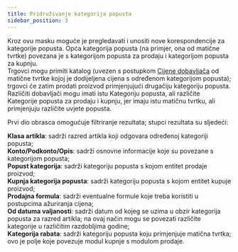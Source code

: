 ```yaml
---
title: Pridruživanje kategorija popusta
sidebar_position: 3
---
```


Kroz ovu masku moguće je pregledavati i unositi nove korespondencije za kategorije popusta. Opća kategorija popusta (na primjer, ona od matične tvrtke) povezana je s kategorijom popusta za prodaju i kategorijom popusta za kupnju.  
Trgovci mogu primiti katalog (uvezen s postupkom [Cijene dobavljača](/docs/purchase/purchase-price-lists/procedures/supplier-price) od matične tvrtke kojoj je dodijeljena cijena s određenom kategorijom popusta); trgovci će zatim prodati proizvod primjenjujući drugačiju kategoriju popusta. Različiti dobavljači mogu imati istu Kategoriju popusta, ali različite Kategorije popusta za prodaju i kupnju, jer imaju istu matičnu tvrtku, ali primjenjuju različite uvjete popusta.

Prvi dio obrasca omogućuje filtriranje rezultata; stupci rezultata su sljedeći:
        
**Klasa artikla**: sadrži razred artikla koji odgovara određenoj kategoriji popusta;           
**Konto/Podkonto/Opis**: sadrži osnovne informacije koje su povezane s kategorijom popusta;         
**Popust kategorija**: sadrži kategoriju popusta s kojom entitet prodaje proizvod;         
**Kupnja kategorija popusta**: sadrži kategoriju popusta s kojom entitet kupuje proizvod;           
**Prodajna formula**: sadrži eventualne formule koje treba koristiti u postupcima ažuriranja cijena;         
**Od datuma valjanosti**: sadrži datum od kojeg se uzima u obzir kategorija popusta za razred artikla; na ovaj način mogu se povezati različite kategorije u različitim razdobljima godine;           
**Kategorija rabata**: sadrži kategoriju popusta koju primjenjuje matična tvrtka; ovo je polje koje povezuje modul kupnje s modulom prodaje.